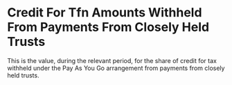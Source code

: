 # Credit For Tfn Amounts Withheld From Payments From Closely Held Trusts
This is the value, during the relevant period, for the share of credit for tax withheld under the Pay As You Go arrangement from payments from closely held trusts.